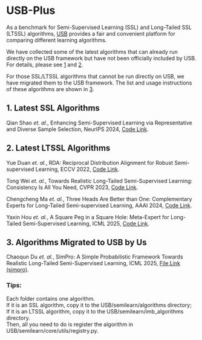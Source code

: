 # USB-Plus

As a benchmark for Semi-Supervised Learning (SSL) and Long-Tailed SSL (LTSSL) algorithms, [USB](https://github.com/microsoft/Semi-supervised-learning) provides a fair and convenient platform for comparing different learning algorithms.

We have collected some of the latest algorithms that can already run directly on the USB framework but have not been officially included by USB. For details, please see [1](#1-latest-ssl-algorithms) and [2](#2-latest-ltssl-algorithms).

For those SSL/LTSSL algorithms that cannot be run directly on USB, we have migrated them to the USB framework. The list and usage instructions of these algorithms are shown in [3](#3-algorithms-migrated-to-usb-by-us).

## 1. Latest SSL Algorithms
Qian Shao *et. al.*, Enhancing Semi-Supervised Learning via Representative and Diverse Sample Selection, NeurIPS 2024, [Code Link](https://github.com/YanhuiAILab/RDSS).


## 2. Latest LTSSL Algorithms

Yue Duan *et. al.*, RDA: Reciprocal Distribution Alignment for Robust Semi-supervised Learning, ECCV 2022, [Code Link](https://github.com/machengcheng2016/CPE-LTSSL).

Tong Wei *et. al.*, Towards Realistic Long-Tailed Semi-Supervised Learning: Consistency Is All You Need, CVPR 2023, [Code Link](https://github.com/machengcheng2016/CPE-LTSSL).

Chengcheng Ma *et. al.*, Three Heads Are Better than One: Complementary Experts for Long-Tailed Semi-supervised Learning, AAAI 2024, [Code Link](https://github.com/machengcheng2016/CPE-LTSSL).

Yaxin Hou *et. al.*, A Square Peg in a Square Hole:  Meta-Expert for Long-Tailed Semi-Supervised Learning, ICML 2025, [Code Link](https://github.com/yaxinhou/Meta-Expert).




## 3. Algorithms Migrated to USB by Us

Chaoqun Du *et. al.*, SimPro: A Simple Probabilistic Framework  Towards Realistic Long-Tailed Semi-Supervised Learning, ICML 2025, [File Link (simpro)](./simpro/).

### Tips:
Each folder contains one algorithm.  
If it is an SSL algorithm, copy it to the USB/semilearn/algorithms directory;  
If it is an LTSSL algorithm, copy it to the USB/semilearn/imb_algorithms directory.  
Then, all you need to do is register the algorithm in USB/semilearn/core/utils/registry.py.